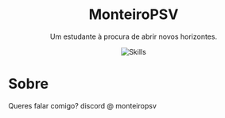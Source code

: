 <h1 align="center">MonteiroPSV</h1>

<p align="center">Um estudante à procura de abrir novos horizontes.</p>
<p align="center">
  <img src="https://skillicons.dev/icons?i=c,cpp,py,mysql,neovim" alt="Skills" />
</p>
<h1>Sobre</h1>
<p>Queres falar comigo? discord @ monteiropsv</p>
